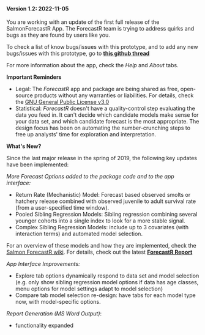 #### Version 1.2: 2022-11-05

You are working with an update of the first full release of the SalmonForecastR App.
The ForecastR team is trying to address quirks and bugs
as they are found by users like you. 

To check a list of know bugs/issues with this prototype, 
and to add any new bugs/issues with this prototype,
go to **[this github thread](https://github.com/SalmonForecastR/ForecastR-Releases/issues/1)**

For more information about the app, check the *Help* and *About* tabs.


**Important Reminders**


* Legal: The *ForecastR* app and package are being shared as free, open-source products without
any warranties or liabilities. For details, check the [GNU General Public License v3.0](https://github.com/SalmonForecastR/ForecastR-Releases/blob/main/LICENSE)
* Statistical: *ForecastR* doesn't have a quality-control step evaluating the data you feed in. It
can't decide which candidate models make sense for your data set, and which candidate forecast is the 
most appropriate. The design focus has been on automating the number-crunching steps to free up 
analysts' time for exploration and interpretation.







**What's New?**

Since the last major release in the spring of 2019,
the following key updates have been implemented:

*More Forecast Options added to the package code
and to the app interface:*

* Return Rate (Mechanistic) Model: Forecast based observed smolts or hatchery release combined with observed juvenile to adult survival rate (from a user-specified time window).
* Pooled Sibling Regression Models: Sibling regression combining several younger cohorts into a single index to look for a more stable signal.
* Complex Sibling Regression Models: include up to 3 covariates (with interaction terms) and automated model selection.

For an overview of these models and how they are implemented, check the [Salmon ForecastR wiki](https://github.com/SalmonForecastR/ForecastR-Releases/wiki). For details, check out the latest **[ForecastR Report](https://www.google.com/url?sa=t&rct=j&q=&esrc=s&source=web&cd=&ved=2ahUKEwiMi47T1rrvAhVVJjQIHQ-nCNYQFjAGegQIChAD&url=https%3A%2F%2Fwww.psc.org%2Fdownload%2F585%2Fvery-high-priority-chinook%2F11704%2Fs18-vhp15a-forecastr-tools-to-automate-forecasting-procedures-for-salmonid-terminal-run-and-escapement.pdf&usg=AOvVaw2ZHMiJb0dBhjytGgM8lgvZ)**


*App Interface Improvements:*

* Explore tab options dynamically respond to data set and model selection (e.g. only show sibling regression model options
if data has age classes, menu options for model settings adapt to model selection)
*  Compare tab model selection re-design: have tabs for each model type now, with model-specific options.

*Report Generation (MS Word Output)*:

* functionality expanded



